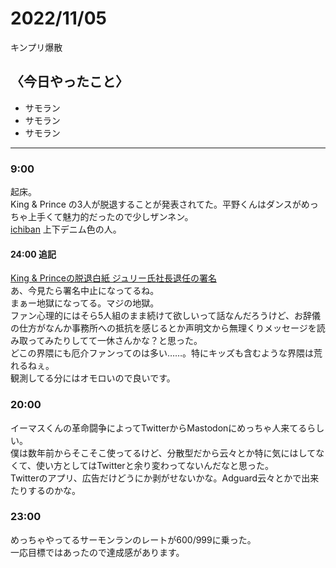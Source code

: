 2022/11/05
============

キンプリ爆散

## 〈今日やったこと〉  
* サモラン
* サモラン
* サモラン

---

### 9:00  
起床。  
King & Prince の3人が脱退することが発表されてた。平野くんはダンスがめっちゃ上手くて魅力的だったので少しザンネン。  
[ichiban](https://youtu.be/qGNO0Hkgd00) 上下デニム色の人。  
#### 24:00 追記  
[King & Princeの脱退白紙 ジュリー氏社長退任の署名](https://www.change.org/p/%E5%A4%A7%E5%A4%89%E7%94%B3%E3%81%97%E8%A8%B3%E3%81%82%E3%82%8A%E3%81%BE%E3%81%9B%E3%82%93-%E3%81%93%E3%81%AE%E6%B4%BB%E5%8B%95%E3%81%AF%E8%BE%9E%E3%82%81%E3%81%95%E3%81%9B%E3%81%A6%E9%A0%82%E3%81%8D%E3%81%BE%E3%81%99?redirect=false)  
あ、今見たら署名中止になってるね。  
まぁー地獄になってる。マジの地獄。  
ファン心理的にはそら5人組のまま続けて欲しいって話なんだろうけど、お辞儀の仕方がなんか事務所への抵抗を感じるとか声明文から無理くりメッセージを読み取ってみたりしてて一休さんかな？と思った。  
どこの界隈にも厄介ファンってのは多い……。特にキッズも含むような界隈は荒れるねぇ。  
観測してる分にはオモロいので良いです。  

### 20:00  
イーマスくんの革命闘争によってTwitterからMastodonにめっちゃ人来てるらしい。  
僕は数年前からそこそこ使ってるけど、分散型だから云々とか特に気にはしてなくて、使い方としてはTwitterと余り変わってないんだなと思った。  
Twitterのアプリ、広告だけどうにか剥がせないかな。Adguard云々とかで出来たりするのかな。    

### 23:00  
めっちゃやってるサーモンランのレートが600/999に乗った。  
一応目標ではあったので達成感があります。  
